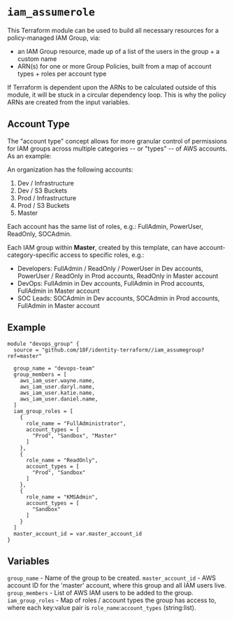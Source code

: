 # `iam_assumerole`

This Terraform module can be used to build all necessary resources for a policy-managed IAM Group, via:

- an IAM Group resource, made up of a list of the users in the group + a custom name
- ARN(s) for one or more Group Policies, built from a map of account types + roles per account type

If Terraform is dependent upon the ARNs to be calculated outside of this module, it will be stuck in a circular dependency loop. This is why the policy ARNs are created from the input variables.

## Account Type

The "account type" concept allows for more granular control of permissions for IAM groups across multiple categories -- or "types" -- of AWS accounts. As an example:

An organization has the following accounts:

1. Dev / Infrastructure
2. Dev / S3 Buckets
3. Prod / Infrastructure
4. Prod / S3 Buckets
5. Master

Each account has the same list of roles, e.g.: FullAdmin, PowerUser, ReadOnly, SOCAdmin.

Each IAM group within **Master**, created by this template, can have account-category-specific access to specific roles, e.g.:

- Developers: FullAdmin / ReadOnly / PowerUser in Dev accounts, PowerUser / ReadOnly in Prod accounts, ReadOnly in Master account
- DevOps: FullAdmin in Dev accounts, FullAdmin in Prod accounts, FullAdmin in Master account
- SOC Leads: SOCAdmin in Dev accounts, SOCAdmin in Prod accounts, FullAdmin in Master account

## Example

```hcl
module "devops_group" {
  source = "github.com/18F/identity-terraform//iam_assumegroup?ref=master"
  
  group_name = "devops-team"
  group_members = [
    aws_iam_user.wayne.name,
    aws_iam_user.daryl.name,
    aws_iam_user.katie.name,
    aws_iam_user.daniel.name,
  ]
  iam_group_roles = [
    {
      role_name = "FullAdministrator",
      account_types = [ 
        "Prod", "Sandbox", "Master"
      ]
    },
    {
      role_name = "ReadOnly",
      account_types = [ 
        "Prod", "Sandbox"
      ]
    },
    {
      role_name = "KMSAdmin",
      account_types = [ 
        "Sandbox"
      ]
    }
  ]
  master_account_id = var.master_account_id
}

```

## Variables

`group_name` - Name of the group to be created.
`master_account_id` - AWS account ID for the 'master' account, where this group and all IAM users live.
`group_members` - List of AWS IAM users to be added to the group.
`iam_group_roles` - Map of roles / account types the group has access to, where each key:value pair is `role_name`:`account_types` (string:list).